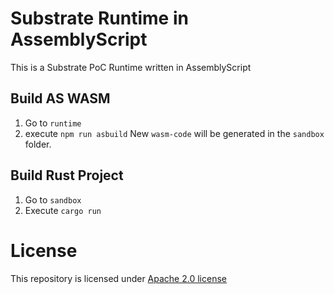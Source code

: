 # Substrate Runtime in AssemblyScript
This is a Substrate PoC Runtime written in AssemblyScript

## Build AS WASM

1. Go to `runtime`
2. execute `npm run asbuild`
New `wasm-code` will be generated in the `sandbox` folder.

## Build Rust Project
1. Go to `sandbox`
2. Execute `cargo run`


# **License**
This repository is licensed under [Apache 2.0 license](https://github.com/LimeChain/as-substrate-runtime/blob/master/LICENSE)